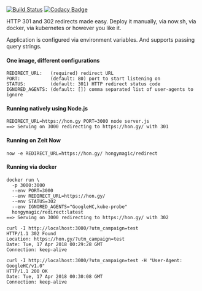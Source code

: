 [![Build Status](https://travis-ci.org/hongymagic/redirect.svg?branch=master)](https://travis-ci.org/hongymagic/redirect)
[![Codacy Badge](https://api.codacy.com/project/badge/Grade/658b5faa93d644b99e854e54052886d3)](https://www.codacy.com/app/hongymagic-github/redirect?utm_source=github.com&amp;utm_medium=referral&amp;utm_content=hongymagic/redirect&amp;utm_campaign=Badge_Grade)

HTTP 301 and 302 redirects made easy. Deploy it manually, via now.sh, via
docker, via kubernetes or however you like it.

Application is configured via environment variables. And supports passing query
strings.

#### One image, different configurations

```
REDIRECT_URL:   (required) redirect URL
PORT:           (default: 80) port to start listening on
STATUS:         (default: 301) HTTP redirect status code
IGNORED_AGENTS: (default: []) comma separated list of user-agents to ignore
```

#### Running natively using Node.js

```
REDIRECT_URL=https://hon.gy PORT=3000 node server.js
==> Serving on 3000 redirecting to https://hon.gy/ with 301
```

#### Running on Zeit Now

```
now -e REDIRECT_URL=https://hon.gy/ hongymagic/redirect
```

#### Running via docker

```
docker run \
  -p 3000:3000
  --env PORT=3000
  --env REDIRECT_URL=https://hon.gy/
  --env STATUS=302
  --env IGNORED_AGENTS="GoogleHC,kube-probe"
  hongymagic/redirect:latest
==> Serving on 3000 redirecting to https://hon.gy/ with 302

curl -I http://localhost:3000/?utm_campaign=test
HTTP/1.1 302 Found
Location: https://hon.gy/?utm_campaign=test
Date: Tue, 17 Apr 2018 00:29:28 GMT
Connection: keep-alive

curl -I http://localhost:3000/?utm_campaign=test -H "User-Agent: GoogleHC/v1.0"
HTTP/1.1 200 OK
Date: Tue, 17 Apr 2018 00:30:08 GMT
Connection: keep-alive
```
